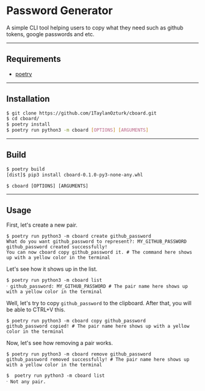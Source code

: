 # Password Generator

A simple CLI tool helping users to copy what they need such as github tokens, google passwords and etc.

---

## Requirements

- [poetry](https://python-poetry.org/)

---

## Installation

```bash
$ git clone https://github.com/1TaylanOzturk/cboard.git
$ cd cboard/
$ poetry install
$ poetry run python3 -m cboard [OPTIONS] [ARGUMENTS]
```

---

## Build

```bash
$ poetry build
[dist]$ pip3 install cboard-0.1.0-py3-none-any.whl
```

```
$ cboard [OPTIONS] [ARGUMENTS]
```

---

## Usage

First, let's create a new pair.

```
$ poetry run python3 -m cboard create github_password
What do you want github_password to represent?: MY_GITHUB_PASSWORD
github_password created successfully!
You can now cboard copy github_password it. # The command here shows up with a yellow color in the terminal
```

Let's see how it shows up in the list.

```
$ poetry run python3 -m cboard list
⸱ github_password: MY_GITHUB_PASSWORD # The pair name here shows up with a yellow color in the terminal
```

Well, let's try to copy `github_password` to the clipboard. After that, you will be able to CTRL+V this.

```
$ poetry run python3 -m cboard copy github_password
github_password copied! # The pair name here shows up with a yellow color in the terminal
```

Now, let's see how removing a pair works.

```
$ poetry run python3 -m cboard remove github_password
github_password removed successfully! # The pair name here shows up with a yellow color in the terminal
```

```
$  poetry run python3 -m cboard list
⸱ Not any pair.
```
